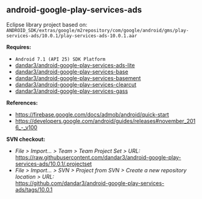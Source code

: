 ## android-google-play-services-ads

Eclipse library project based on:<br/>
`ANDROID_SDK/extras/google/m2repository/com/google/android/gms/play-services-ads/10.0.1/play-services-ads-10.0.1.aar`

**Requires:**
- `Android 7.1 (API 25) SDK Platform`
- [dandar3/android-google-play-services-ads-lite](https://github.com/dandar3/android-google-play-services-ads-lite/tree/10.0.1)
- [dandar3/android-google-play-services-base](https://github.com/dandar3/android-google-play-services-base/tree/10.0.1)
- [dandar3/android-google-play-services-basement](https://github.com/dandar3/android-google-play-services-basement/tree/10.0.1)
- [dandar3/android-google-play-services-clearcut](https://github.com/dandar3/android-google-play-services-clearcut/tree/10.0.1)
- [dandar3/android-google-play-services-gass](https://github.com/dandar3/android-google-play-services-gass/tree/10.0.1)

**References:**
- https://firebase.google.com/docs/admob/android/quick-start
- https://developers.google.com/android/guides/releases#november_2016_-_v100

**SVN checkout:**
- _File > Import... > Team > Team Project Set > URL:_<br/>
  https://raw.githubusercontent.com/dandar3/android-google-play-services-ads/10.0.1/.projectset
- _File > Import... > SVN > Project from SVN > Create a new repository location > URL:_<br/> 
  https://github.com/dandar3/android-google-play-services-ads/tags/10.0.1